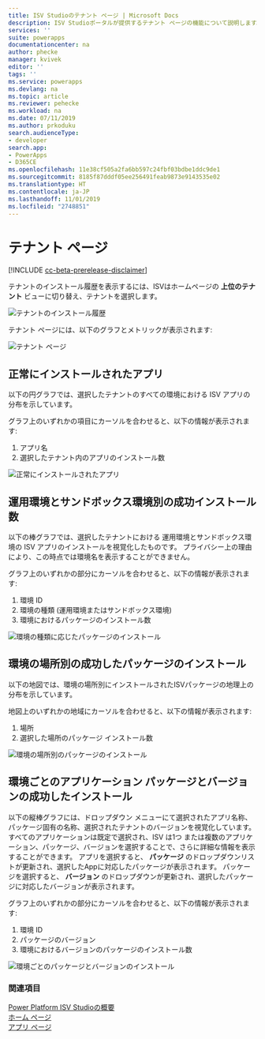 ```yaml
---
title: ISV Studioのテナント ページ | Microsoft Docs
description: ISV Studioポータルが提供するテナント ページの機能について説明します。
services: ''
suite: powerapps
documentationcenter: na
author: phecke
manager: kvivek
editor: ''
tags: ''
ms.service: powerapps
ms.devlang: na
ms.topic: article
ms.reviewer: pehecke
ms.workload: na
ms.date: 07/11/2019
ms.author: prkoduku
search.audienceType:
- developer
search.app:
- PowerApps
- D365CE
ms.openlocfilehash: 11e38cf505a2fa6bb597c24fbf03bdbe1ddc9de1
ms.sourcegitcommit: 8185f87dddf05ee256491feab9873e9143535e02
ms.translationtype: HT
ms.contentlocale: ja-JP
ms.lasthandoff: 11/01/2019
ms.locfileid: "2748851"
---
```

# <a name="the-tenant-page"></a>テナント ページ

[!INCLUDE [cc-beta-prerelease-disclaimer](../../includes/cc-beta-prerelease-disclaimer.md)]

テナントのインストール履歴を表示するには、ISVはホームページの **上位のテナント** ビューに切り替え、テナントを選択します。

![テナントのインストール履歴](media/isv-portal-homepage-tenantpivot.png)

テナント ページには、以下のグラフとメトリックが表示されます:

![テナント ページ](media/isv-portal-tenantpage.png)

## <a name="successfully-installed-apps"></a>正常にインストールされたアプリ

以下の円グラフでは、選択したテナントのすべての環境における ISV アプリの分布を示しています。

グラフ上のいずれかの項目にカーソルを合わせると、以下の情報が表示されます:

1. アプリ名
2. 選択したテナント内のアプリのインストール数

![正常にインストールされたアプリ](media/isv-portal-tenantpage-graph1.png)

## <a name="successful-production-vs-sandbox-package-installs-by-environment"></a>運用環境とサンドボックス環境別の成功インストール数

以下の棒グラフでは、選択したテナントにおける 運用環境とサンドボックス環境の ISV アプリのインストールを視覚化したものです。 プライバシー上の理由により、この時点では環境名を表示することができません。

グラフ上のいずれかの部分にカーソルを合わせると、以下の情報が表示されます:

1. 環境 ID
2. 環境の種類 (運用環境またはサンドボックス環境)
3. 環境におけるパッケージのインストール数

![環境の種類に応じたパッケージのインストール](media/isv-portal-tenantpage-graph2.png)

## <a name="successful-package-installs-by-environment-location"></a>環境の場所別の成功したパッケージのインストール

以下の地図では、環境の場所別にインストールされたISVパッケージの地理上の分布を示しています。

地図上のいずれかの地域にカーソルを合わせると、以下の情報が表示されます:

1. 場所
2. 選択した場所のパッケージ インストール数

![環境の場所別のパッケージのインストール](media/isv-portal-tenantpage-graph3.png)

## <a name="successful-app-package-and-version-installs-by-environment"></a>環境ごとのアプリケーション パッケージとバージョンの成功したインストール

以下の縦棒グラフには、ドロップダウン メニューにて選択されたアプリ名称、パッケージ固有の名称、選択されたテナントのバージョンを視覚化しています。 すべてのアプリケーションは既定で選択され、ISV は1つ または複数のアプリケーション、パッケージ、バージョンを選択することで、さらに詳細な情報を表示することができます。 アプリを選択すると、 **パッケージ** のドロップダウンリストが更新され、選択したAppに対応したパッケージが表示されます。 パッケージを選択すると、  **バージョン** のドロップダウンが更新され、選択したパッケージに対応したバージョンが表示されます。

グラフ上のいずれかの部分にカーソルを合わせると、以下の情報が表示されます:

1. 環境 ID
2. パッケージのバージョン
3. 環境におけるバージョンのパッケージのインストール数

![環境ごとのパッケージとバージョンのインストール](media/isv-portal-tenantpage-graph4.png)

### <a name="see-also"></a>関連項目

[Power Platform ISV Studioの概要](isv-app-management.md)  
[ホーム ページ](isv-app-management-homepage.md)  
[アプリ ページ](isv-app-management-apppage.md)
